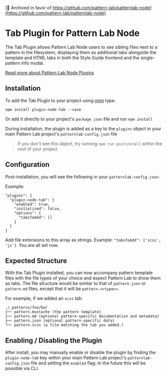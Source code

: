 [📢 Archived in favor of https://github.com/pattern-lab/patternlab-node](https://github.com/pattern-lab/patternlab-node)

# Tab Plugin for Pattern Lab Node

The Tab Plugin allows Pattern Lab Node users to see sibling files next to a pattern in the filesystem, displaying them as additional tabs alongside the template and HTML tabs in both the Style Guide frontend and the single-pattern info modal.

[Read more about Pattern Lab Node Plugins](https://github.com/pattern-lab/patternlab-node/wiki/Creating-Plugins)

## Installation

To add the Tab Plugin to your project using [npm](http://npmjs.com/) type:

    npm install plugin-node-tab --save

Or add it directly to your project's `package.json` file and run `npm install`

During installation, the plugin is added as a key to the `plugins` object in your main Pattern Lab project's `patternlab-config.json` file

> If you don't see this object, try running `npm run postinstall` within the root of your project.

## Configuration

Post-installation, you will see the following in your `patternlab-config.json`:

Example:

```
"plugins": {
  "plugin-node-tab": {
    "enabled": true,
    "initialized": false,
    "options": {
      "tabsToAdd": []
    }
  }
}
```

Add file extensions to this array as strings. Example: `"tabsToAdd": ['scss', 'js']`. You are all set now.

## Expected Structure

With the Tab Plugin installed, you can now accompany pattern template files with the file types of your choice and expect Pattern Lab to show them as tabs. The file structure would be similar to that of `pattern.json` or `pattern.md` files, except that it will be `pattern.<<type>>`.

For example, if we added an `scss` tab:

```
./_patterns/foo/bar
├── pattern.mustache (the pattern template)
├── pattern.md (optional pattern-specific documentation and metadata)
├── pattern.json (optional pattern-specific data)
└── pattern.scss (a file matching the tab you added.)
```

## Enabling / Disabling the Plugin

After install, you may manually enable or disable the plugin by finding the `plugin-node-tab` key within your main Pattern Lab project's `patternlab-config.json` file and setting the `enabled` flag. In the future this will be possible via CLI.
